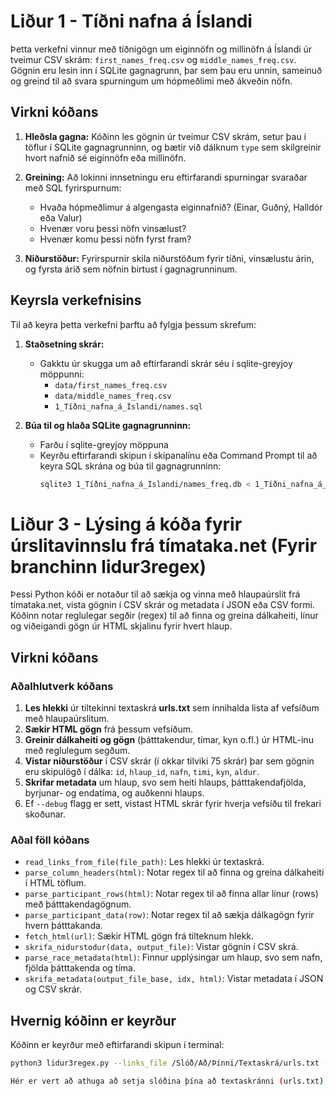 # Liður 1 - Tíðni nafna á Íslandi 

Þetta verkefni vinnur með tíðnigögn um eiginnöfn og millinöfn á Íslandi úr tveimur CSV skrám: `first_names_freq.csv` og `middle_names_freq.csv`. Gögnin eru lesin inn í SQLite gagnagrunn, þar sem þau eru unnin, sameinuð og greind til að svara spurningum um hópmeðlimi með ákveðin nöfn.

## Virkni kóðans

1. **Hleðsla gagna:** Kóðinn les gögnin úr tveimur CSV skrám, setur þau í töflur í SQLite gagnagrunninn, og bætir við dálknum `type` sem skilgreinir hvort nafnið sé eiginnöfn eða millinöfn.

2. **Greining:** Að lokinni innsetningu eru eftirfarandi spurningar svaraðar með SQL fyrirspurnum:
   - Hvaða hópmeðlimur á algengasta eiginnafnið? (Einar, Guðný, Halldór eða Valur)
   - Hvenær voru þessi nöfn vinsælust?
   - Hvenær komu þessi nöfn fyrst fram?

3. **Niðurstöður:** Fyrirspurnir skila niðurstöðum fyrir tíðni, vinsælustu árin, og fyrsta árið sem nöfnin birtust í gagnagrunninum.

## Keyrsla verkefnisins

Til að keyra þetta verkefni þarftu að fylgja þessum skrefum:

1. **Staðsetning skrár:**
   - Gakktu úr skugga um að eftirfarandi skrár séu í sqlite-greyjoy möppunni:
     - `data/first_names_freq.csv`
     - `data/middle_names_freq.csv`
     - `1_Tíðni_nafna_á_Íslandi/names.sql`

2. **Búa til og hlaða SQLite gagnagrunninn:**
   - Farðu í sqlite-greyjoy möppuna
   - Keyrðu eftirfarandi skipun í skipanalínu eða Command Prompt til að keyra SQL skrána og búa til gagnagrunninn:
     ```bash
     sqlite3 1_Tíðni_nafna_á_Íslandi/names_freq.db < 1_Tíðni_nafna_á_Íslandi/names.sql
     ```


# Liður 3 - Lýsing á kóða fyrir úrslitavinnslu frá tímataka.net (Fyrir branchinn lidur3regex)

Þessi Python kóði er notaður til að sækja og vinna með hlaupaúrslit frá tímataka.net, vista gögnin í CSV skrár og metadata í JSON eða CSV formi. Kóðinn notar reglulegar segðir (regex) til að finna og greina dálkaheiti, línur og viðeigandi gögn úr HTML skjalinu fyrir hvert hlaup.

## Virkni kóðans

### Aðalhlutverk kóðans
1. **Les hlekki** úr tiltekinni textaskrá **urls.txt** sem innihalda lista af vefsíðum með hlaupaúrslitum.
2. **Sækir HTML gögn** frá þessum vefsíðum.
3. **Greinir dálkaheiti og gögn** (þátttakendur, tímar, kyn o.fl.) úr HTML-inu með reglulegum segðum.
4. **Vistar niðurstöður** í CSV skrár (í okkar tilviki 75 skrár) þar sem gögnin eru skipulögð í dálka: `id`, `hlaup_id`, `nafn`, `timi`, `kyn`, `aldur`.
5. **Skrifar metadata** um hlaup, svo sem heiti hlaups, þátttakendafjölda, byrjunar- og endatíma, og auðkenni hlaups.
6. Ef `--debug` flagg er sett, vistast HTML skrár fyrir hverja vefsíðu til frekari skoðunar.

### Aðal föll kóðans
- `read_links_from_file(file_path)`: Les hlekki úr textaskrá.
- `parse_column_headers(html)`: Notar regex til að finna og greina dálkaheiti í HTML töflum.
- `parse_participant_rows(html)`: Notar regex til að finna allar línur (rows) með þátttakendagögnum.
- `parse_participant_data(row)`: Notar regex til að sækja dálkagögn fyrir hvern þátttakanda.
- `fetch_html(url)`: Sækir HTML gögn frá tilteknum hlekk.
- `skrifa_nidurstodur(data, output_file)`: Vistar gögnin í CSV skrá.
- `parse_race_metadata(html)`: Finnur upplýsingar um hlaup, svo sem nafn, fjölda þátttakenda og tíma.
- `skrifa_metadata(output_file_base, idx, html)`: Vistar metadata í JSON og CSV skrár.

## Hvernig kóðinn er keyrður

Kóðinn er keyrður með eftirfarandi skipun í terminal:

```bash
python3 lidur3regex.py --links_file /Slóð/Að/Þínni/Textaskrá/urls.txt --output_dir results/ --metadata_output metadata.json --debug

Hér er vert að athuga að setja slóðina þína að textaskránni (urls.txt) í þessa skpun.


